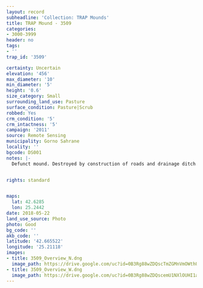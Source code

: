 ```yaml
---
layout: record
subheadline: 'Collection: TRAP Mounds'
title: TRAP Mound - 3509
categories:
- 3000-3999
header: no
tags:
- ''
trap_id: '3509'

certainty: Uncertain
elevation: '456'
max_diameter: '10'
min_diameter: '5'
height: '0.6'
size_category: Small
surrounding_land_use: Pasture
surface_condition: Pasture|Scrub
robbed: Yes
crm_condition: '5'
crm_intactness: '5'
campaign: '2011'
source: Remote Sensing
municipality: Gorno Sahrane
locality: ''
bgcode: DS001
notes: |-
  Defunct mound. Destroyed by construction of roads and drainage ditch. Pile of rocks on top. No robbers' trench's.


rights: standard


maps:
  lat: 42.6285
  lon: 25.2442
date: 2018-05-22
land_use_source: Photo
photo: Good
bg_code: ''
akb_code: ''
latitude: '42.665522'
longitude: '25.21118'
images:
- title: 3509_Overview_N.dng
  image_path: https://drive.google.com/uc?id=0B3Rg88wZDQscTmZGMnVmOWthUDA
- title: 3509_Overview_W.dng
  image_path: https://drive.google.com/uc?id=0B3Rg88wZDQscemU1NXlOUHI1aW8
---
```

